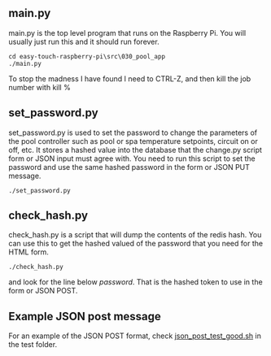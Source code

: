 ## main.py

main.py is the top level program that runs on the Raspberry Pi.  You will usually just run this and it should run forever.

    cd easy-touch-raspberry-pi\src\030_pool_app
    ./main.py

To stop the madness I have found I need to CTRL-Z, and then kill the job number with kill %<job>

## set_password.py

set_password.py is used to set the password to change the parameters of the pool controller such as pool or spa temperature setpoints, circuit on or off, etc. It stores a hashed value into the database that the change.py script form or JSON input must agree with. You need to run this script to set the password and use the same hashed password in the form or JSON PUT message.

    ./set_password.py

## check_hash.py

check_hash.py is a script that will dump the contents of the redis hash. You can use this to get the hashed valued of the password that you need for the HTML form.

    ./check_hash.py

and look for the line below *password*. That is the hashed token to use in the form or JSON POST.

## Example JSON post message

For an example of the JSON POST format, check [json_post_test_good.sh](https://github.com/dminear/easy-touch-raspberry-pi/blob/master/src/030_pool_app/test/json_post_test_good.sh)
 in the test folder.
